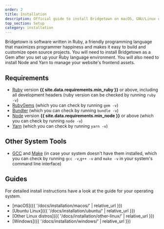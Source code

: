 ```yaml
---
order: 2
title: Installation
description: Official guide to install Bridgetown on macOS, GNU/Linux or Windows.
top_section: Setup
category: installation
---
```


Bridgetown is software written in Ruby, a friendly programming language that maximizes programmer happiness and makes it easy to build and customize open source projects. You will need to install Bridgetown as a Gem after you set up your Ruby language environment. You will also need to install Node and Yarn to manage your website's frontend assets.

## Requirements

* [Ruby](https://www.ruby-lang.org/en/downloads/) version **{{ site.data.requirements.min_ruby }}** or above, including all development headers (ruby version can be checked by running `ruby -v`)
* [RubyGems](https://rubygems.org/pages/download) (which you can check by running `gem -v`)
* [Bundler](https://bundler.io) (which you can check by running `bundle -v`)
* [Node](https://nodejs.org) version **{{ site.data.requirements.min_node }}** or above (which you can check by running `node -v`)
* [Yarn](https://yarnpkg.com) (which you can check by running `yarn -v`)

## Other System Tools

* [GCC](https://gcc.gnu.org/install/) and [Make](https://www.gnu.org/software/make/) (in case your system doesn't have them installed, which you can check by running `gcc -v`,`g++ -v`  and `make -v` in your system's command line interface)

## Guides

For detailed install instructions have a look at the guide for your operating system.

* [macOS]({{ '/docs/installation/macos/' | relative_url }})
* [Ubuntu Linux]({{ '/docs/installation/ubuntu/' | relative_url }})
* [Other Linux distros]({{ '/docs/installation/other-linux/' | relative_url }})
* [Windows]({{ '/docs/installation/windows/' | relative_url }})